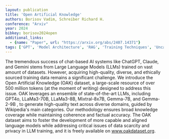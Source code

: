 ```yaml
---
layout: publication
title: 'Open Artificial Knowledge'
authors: Borisov Vadim, Schreiber Richard H.
conference: "Arxiv"
year: 2024
bibkey: borisov2024open
additional_links:
  - {name: "Paper", url: "https://arxiv.org/abs/2407.14371"}
tags: ['GPT', 'Model Architecture', 'RAG', 'Training Techniques', 'Uncategorized']
---
```

The tremendous success of chat-based AI systems like ChatGPT, Claude, and Gemini stems from Large Language Models (LLMs) trained on vast amount of datasets. However, acquiring high-quality, diverse, and ethically sourced training data remains a significant challenge. We introduce the Open Artificial Knowledge (OAK) dataset, a large-scale resource of over 500 million tokens (at the moment of writing) designed to address this issue. OAK leverages an ensemble of state-of-the-art LLMs, including GPT4o, LLaMa3-70B, LLaMa3-8B, Mixtral-8x7B, Gemma-7B, and Gemma-2-9B , to generate high-quality text across diverse domains, guided by Wikipedia's main categories. Our methodology ensures broad knowledge coverage while maintaining coherence and factual accuracy. The OAK dataset aims to foster the development of more capable and aligned language models while addressing critical issues of data scarcity and privacy in LLM training, and it is freely available on www.oakdataset.org.
